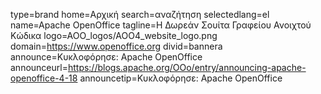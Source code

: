 type=brand
home=Αρχική
search=αναζήτηση
selectedlang=el
name=Apache OpenOffice
tagline=Η Δωρεάν Σουίτα Γραφείου Ανοιχτού Κώδικα
logo=AOO_logos/AOO4_website_logo.png
domain=https://www.openoffice.org
divid=bannera
announce=Κυκλοφόρησε: Apache OpenOffice
announceurl=https://blogs.apache.org/OOo/entry/announcing-apache-openoffice-4-18
announcetip=Κυκλοφόρησε: Apache OpenOffice
~~~~~~
